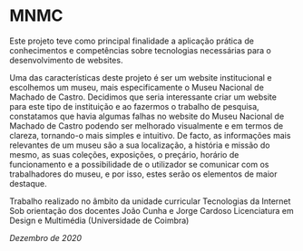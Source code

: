 # MNMC

Este projeto teve como principal finalidade a aplicação prática de conhecimentos e competências sobre tecnologias necessárias para o desenvolvimento de websites.

Uma das características deste projeto é ser um website institucional e escolhemos um museu, mais especificamente o Museu Nacional de Machado de Castro. Decidimos que seria interessante criar um website para este tipo de instituição e ao fazermos o trabalho de pesquisa, constatamos que havia algumas falhas no website do Museu Nacional de Machado de Castro podendo ser melhorado visualmente e em termos de clareza, tornando-o mais simples e intuitivo. De facto, as informações mais relevantes de um museu são a sua localização, a história e missão do mesmo, as suas coleções, exposições, o preçário, horário de funcionamento e a possibilidade de o utilizador se comunicar com os trabalhadores do museu, e por isso, estes serão os elementos de maior destaque.


Trabalho realizado no âmbito da unidade curricular Tecnologias da Internet
Sob orientação dos docentes João Cunha e Jorge Cardoso
Licenciatura em Design e Multimédia (Universidade de Coimbra)

*Dezembro de 2020*
